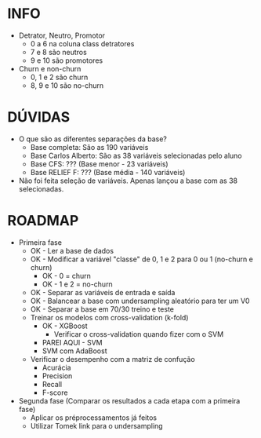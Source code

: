 # INFO
  - Detrator, Neutro, Promotor
    - 0 a 6 na coluna class detratores
    - 7 e 8 são neutros
    - 9 e 10 são promotores
  - Churn e non-churn
    - 0, 1 e 2 são churn
    - 8, 9 e 10 são no-churn

# DÚVIDAS
- O que são as diferentes separações da base?
  - Base completa: São as 190 variáveis
  - Base Carlos Alberto: São as 38 variáveis selecionadas pelo aluno
  - Base CFS: ??? (Base menor - 23 variáveis)
  - Base RELIEF F: ??? (Base média - 140 variáveis)
- Não foi feita seleção de variáveis. Apenas lançou a base com as 38 selecionadas.

# ROADMAP
- Primeira fase
  - OK - Ler a base de dados
  - OK - Modificar a variável "classe" de 0, 1 e 2 para 0 ou 1 (no-churn e churn)
    - OK - 0 = churn
    - OK - 1 e 2 = no-churn
  - OK - Separar as variáveis de entrada e saída
  - OK - Balancear a base com undersampling aleatório para ter um V0
  - OK - Separar a base em 70/30 treino e teste
  - Treinar os modelos com cross-validation (k-fold)
    - OK - XGBoost
      - Verificar o cross-validation quando fizer com o SVM
    - PAREI AQUI - SVM
    - SVM com AdaBoost
  - Verificar o desempenho com a matriz de confução
    - Acurácia
    - Precision
    - Recall
    - F-score
- Segunda fase (Comparar os resultados a cada etapa com a primeira fase)
  - Aplicar os préprocessamentos já feitos
  - Utilizar Tomek link para o undersampling
